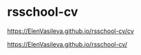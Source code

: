 # rsschool-cv

https://ElenVasileva.github.io/rsschool-cv/cv

https://ElenVasileva.github.io/rsschool-cv/
